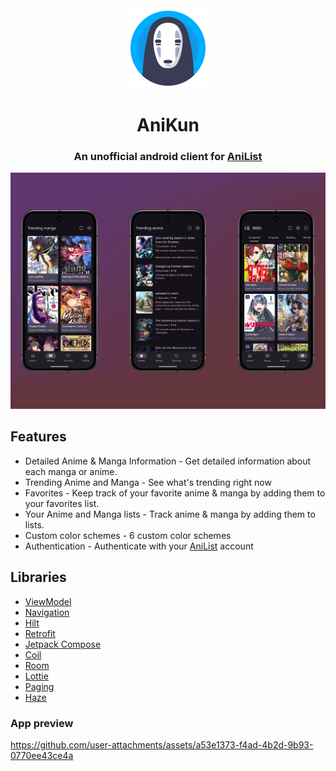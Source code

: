 <div align="center">

<img src="docs/app_icon.svg" width="128" height="128"/>

# AniKun

### An unofficial android client for [AniList](https://anilist.co/home)

<img src="docs/app_logo.png"/>

</div>

## Features
- Detailed Anime & Manga Information - Get detailed information about each manga or anime.
- Trending Anime and Manga - See what's trending right now
- Favorites - Keep track of your favorite anime & manga by adding them to your favorites list.
- Your Anime and Manga lists - Track anime & manga by adding them to lists.
- Custom color schemes - 6 custom color schemes
- Authentication - Authenticate with your [AniList](https://anilist.co/home) account
## Libraries
- [ViewModel](https://developer.android.com/topic/libraries/architecture/viewmodel)
- [Navigation](https://developer.android.com/guide/navigation)
- [Hilt](https://developer.android.com/training/dependency-injection/hilt-android)
- [Retrofit](https://square.github.io/retrofit/)
- [Jetpack Compose](https://developer.android.com/compose)
- [Coil](https://coil-kt.github.io/coil/compose/)
- [Room](https://developer.android.com/reference/androidx/room/package-summary)
- [Lottie](https://github.com/airbnb/lottie/blob/master/android-compose.md)
- [Paging](https://developer.android.com/jetpack/androidx/releases/paging)
- [Haze](https://chrisbanes.github.io/haze/latest/)
### App preview
https://github.com/user-attachments/assets/a53e1373-f4ad-4b2d-9b93-0770ee43ce4a